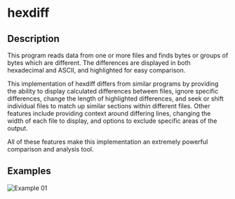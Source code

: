 # hexdiff

## Description

This program reads data from one or more files and finds bytes or groups of bytes which are different. The differences are displayed in both hexadecimal and ASCII, and highlighted for easy comparison.

This implementation of hexdiff differs from similar programs by providing the ability to display calculated differences between files, ignore specific differences, change the length of highlighted differences, and seek or shift individual files to match up similar sections within different files. Other features include providing context around differing lines, changing the width of each file to display, and options to exclude specific areas of the output.

All of these features make this implementation an extremely powerful comparison and analysis tool.

## Examples

![Example 01](../extras/hexdiff-example-01.png?raw=true)
